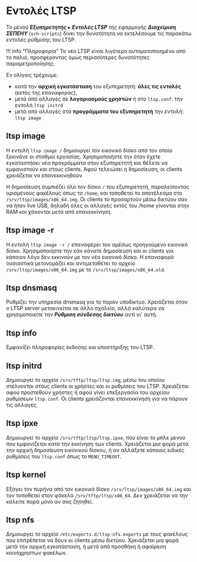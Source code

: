 # Εντολές LTSP

Το μενού ***Εξυπηρετητής*** ▸ ***Εντολές LTSP*** της εφαρμογής ***Διαχείριση ΣΕΠΕΗΥ*** (`sch-scripts`)
δίνει την δυνατότητα να εκτελέσουμε τις
παρακάτω εντολές ρύθμισης του LTSP.

!!! info "Πληροφορία"
    Το νέο LTSP είναι λιγότερο αυτοματοποιημένο από το παλιό, προσφέροντας όμως περισσότερες δυνατότητες παραμετροποίησης.

Εν ολίγοις τρέχουμε:

  - κατά την **αρχική εγκατάσταση** του εξυπηρετητή: **όλες τις
    εντολές** (εκτός της επαναφοράς),
  - μετά από αλλαγές σε **λογαριασμούς χρηστών** ή στο `ltsp.conf`:
    την εντολή `ltsp initrd`
  - μετά από αλλαγές στα **προγράμματα του εξυπηρετητή** την εντολή:
    `ltsp image`

## ltsp image

Η εντολή `ltsp image /` δημιουργεί τον εικονικό δίσκο από τον οποίο
ξεκινάνε οι σταθμοί εργασίας. Χρησιμοποιήστε την όταν έχετε
εγκαταστήσει νέα προγράμματα στον εξυπηρετητή και θέλετε να
εμφανιστούν και στους clients. Αφού τελειώσει η δημοσίευση, οι
clients χρειάζεται να επανεκκινηθούν.

Η δημοσίευση συμπιέζει όλο τον δίσκο `/` του εξυπηρετητή, παραλείποντας
ορισμένους φακέλους όπως το `/home`, και τοποθετεί το αποτέλεσμα στο
`/srv/ltsp/images/x86_64.img`. Οι clients το προσαρτούν μέσω δικτύου σαν
να ήταν live USB, δηλαδή όλες οι αλλαγές εκτός του /home γίνονται στην
RAM και χάνονται μετά από επανεκκίνηση.

## ltsp image -r

Η εντολή `ltsp image -r /` επαναφέρει τον αμέσως προηγούμενο εικονικό
δίσκο. Χρησιμοποιήστε την εάν κάνατε δημοσίευση και οι clients για
κάποιον λόγο δεν εκκινούν με τον νέο εικονικό δίσκο. Η επαναφορά
ουσιαστικά μετονομάζει και αντιμεταθέτει το αρχείο
`/srv/ltsp/images/x86_64.img` με το `/srv/ltsp/images/x86_64.old`.

## ltsp dnsmasq

Ρυθμίζει την υπηρεσία dnsmasq για το παρόν υποδίκτυο. Χρειάζεται όταν ο
LTSP server μετακινείται σε άλλο σχολείο, αλλά καλύτερα να
χρησιμοποιείτε την ***Ρύθμιση σύνδεσης δικτύου*** αντί γι'
αυτή.

## ltsp info

Εμφανίζει πληροφορίες έκδοσης και υποστήριξης του LTSP.

## ltsp initrd

Δημιουργεί το αρχείο `/srv/tftp/ltsp/ltsp.img`, μέσω του οποίου στέλνονται
στους clients οι χρήστες και οι ρυθμίσεις του LTSP. Χρειάζεται αφού
προστεθούν χρήστες ή αφού γίνει επεξεργασία του αρχείου ρυθμίσεων
`ltsp.conf`. Οι clients χρειάζονται επανεκκίνηση για να πάρουν τις
αλλαγές.

## ltsp ipxe

Δημιουργεί το αρχείο `/srv/tftp/ltsp/ltsp.ipxe`, που είναι το μπλε μενού
που εμφανίζεται κατά την εκκίνηση των clients. Χρειάζεται μια φορά
μετά την αρχική δημοσίευση εικονικού δίσκου, ή αν αλλάξετε κάποιες
ειδικές ρυθμίσεις του `ltsp.conf` όπως το `MENU_TIMEOUT`.

## ltsp kernel

Εξάγει τον πυρήνα από τον εικονικό δίσκο `/srv/ltsp/images/x86_64.img`
και τον τοποθετεί στον φάκελο `/srv/tftp/ltsp/x86_64`. Δεν χρειάζεται
να την καλείτε παρά μόνο αν σας ζητηθεί.

## ltsp nfs

Δημιουργεί το αρχείο `/etc/exports.d/ltsp-nfs.exports` με τους φακέλους
που επιτρέπεται να δουν οι clients μέσω δικτύου. Χρειάζεται μια φορά
μετά την αρχική εγκατάσταση, ή μετά από προσθήκη ή αφαίρεση
κοινόχρηστων φακέλων.
